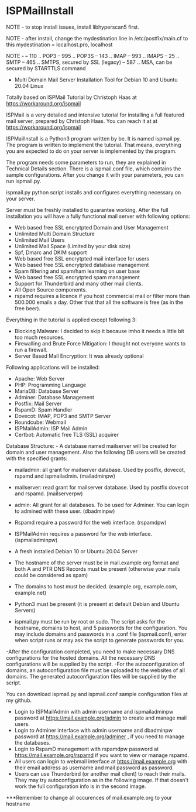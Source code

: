 # ISPMailInstall
NOTE - to stop install issues, install libhyperscan5 first.  

NOTE - after install, change the mydestination line in /etc/postfix/main.cf to this
mydestination = localhost.pro, localhost             

NOTE - – 110 .. POP3
– 995 .. POP3S
– 143 .. IMAP
– 993 .. IMAPS
– 25 .. SMTP
– 465 .. SMTPS, secured by SSL (legacy)
– 587 .. MSA, can be secured by STARTTLS command

- Multi Domain Mail Server Installation Tool for Debian 10 and Ubuntu 20.04 Linux

Totally based on ISPMail Tutorial by Christoph Haas at https://workaround.org/ispmail

ISPMail is a very detailed and intensive tutorial for installing a full featured mail server, prepared by Christoph Haas. You can reach it at at https://workaround.org/ispmail

ISPMailInstall is a Python3 program written by be. It is named ispmail.py. The program is written to implement the tutorial. That means, everything you are expected to do on your server is implemented by the program.

The program needs some parameters to run, they are explained in Technical Details section. There is a ispmail.conf file, which contains the sample configurations. After you change it with your parameters, you can run ispmail.py.

ispmail.py python script installs and configures everything necessary on your server.

Server must be freshly installed to guarantee working. After the full installation you will have a fully functional mail server with following options:
- Web based free SSL encrytpted Domain and User Management
- Unlimited Multi Domain Structure
- Unlimited Mail Users
- Unlimited Mail Space (Limited by your disk size)
- Spf, Dmarc and DKIM support
- Web based free SSL encrytpted mail interface for users
- Web based free SSL encrytpted database management
- Spam filtering and spam/ham learning on user base
- Web based free SSL encrytpted spam management
- Support for Thunderbird and many other mail clients.
- All Open Source components.
- rspamd requires a licence if you host commercial mail or filter more than 500.000 emails a day. Other that that all the software is free (as in the free beer).

Everything in the tutorial is applied except following 3:
- Blocking Malware: I decided to skip it because imho it needs a little bit too much resources.
- Firewalling and Brute Force Mitigation: I thought not everyone wants to run a firewall.
- Server Based Mail Encryption: It was already optional

Following applications will be installed:
- Apache: Web Server
- PHP: Programming Language
- MariaDB: Database Server
- Adminer: Database Management
- Postfix: Mail Server
- RspamD: Spam Handler
- Dovecot: IMAP, POP3 and SMTP Server
- Roundcube: Webmail
- ISPMailAdmin: ISP Mail Admin
- Certbot: Automatic free TLS (SSL) acquirer

Database Structure: - A database named mailserver will be created for domain and user management. Also the following DB users will be created with the specified grants:
- mailadmin: all grant for mailserver database. Used by postfix, dovecot, rspamd and ispmailadmin. (mailadminpw)
- mailserver: read grant for mailserver database. Used by postfix dovecot and rspamd. (mailserverpw)
- admin: All grant for all databases. To be used for Adminer. You can login to admined with these user. (dbadminpw)
- Rspamd require a password for the web interface. (rspamdpw)
- ISPMailAdmin requires a password for the web interface. (ispmailadminpw)

- A fresh installed Debian 10 or Ubuntu 20.04 Server
- The hostname of the server must be in mail.example org format and both A and PTR DNS Records must be present (otherwise your mails could be considered as spam)
- The domains to host must be decided. (example.org, example.com, example.net)
- Python3 must be present (it is present at default Debian and Ubuntu Servers)

- ispmail.py must be run by root or sudo. The script asks for the hostname, domains to host, and 5 passwords for the configuration. You may include domains and passwords in a .conf file (ispmail.conf), enter when script runs or may ask the script to generate passwords for you.

-After the configuration completed, you need to make necessary DNS configurations for the hosted domains. All the necessary DNS configurations will be supplied by the script.
-For the autoconfiguration of domains, an autoconfiguration file must be uploaded to the websites of all domains. The generated autoconfiguration files will be supplied by the script.

You can download ispmail.py and ispmail.conf sample configuration files at my github.

- Login to ISPMailAdmin with admin username and ispmailadminpw password at https://mail.example.org/admin to create and manage mail users.
- Login to Adminer interface with admin username and dbadminpw password at https://mail.example.org/adminer , if you need to manage the databases.
- Login to RspamD management with rspamdpw password at https://mail.example.org/rspamd if you want to view or manage rspamd.
- All users can login to webmail interface at https://mail.example.org with their email address as username and mail password as password.
- Users can use Thunderbird (or another mail client) to reach their mails. They may try autoconfiguration as in the following image. If that doesn’t work the full configuration info is in the second image.

***Remember to change all occurences of mail.example.org to your hostname


